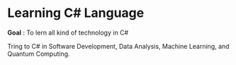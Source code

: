 # Learning C# Language 
**Goal** : To lern all kind of technology in C# 

Tring to C# in Software Development, Data Analysis, Machine Learning, and Quantum Computing. 
